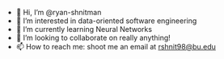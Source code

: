 - 👋 Hi, I’m @ryan-shnitman
- 👀 I’m interested in data-oriented software engineering
- 🌱 I’m currently learning Neural Networks
- 💞️ I’m looking to collaborate on really anything!
- 📫 How to reach me: shoot me an email at rshnit98@bu.edu

<!---
ryan-shnitman/ryan-shnitman is a ✨ special ✨ repository because its `README.md` (this file) appears on your GitHub profile.
You can click the Preview link to take a look at your changes.
--->
